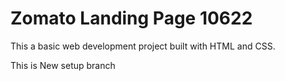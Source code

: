 # Zomato Landing Page 10622 

This a basic web development project built with HTML and CSS.

This is New setup branch